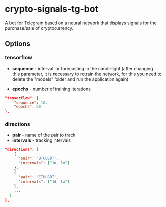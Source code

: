 # crypto-signals-tg-bot

A bot for Telegram based on a neural network that displays signals for the purchase/sale of cryptocurrency.

## Options

### tensorflow

- **sequence** - interval for forecasting in the candlelight (after changing this parameter, it is necessary to retrain the network, for this you need to delete the "models" folder and run the application again)

- **epochs** - number of training iterations

```json
"tensorflow": {
    "sequence": 10,
    "epochs": 50
},
```

### directions

- **pair** - name of the pair to track
- **intervals** - tracking intervals

```json
"directions": [
    {
      "pair": "BTCUSDT",
      "intervals": ["1m, 5m"]
    },
    {
      "pair": "ETHUSDT",
      "intervals": ["1d, 1w"]
    },
    ...
  ]
},
```
